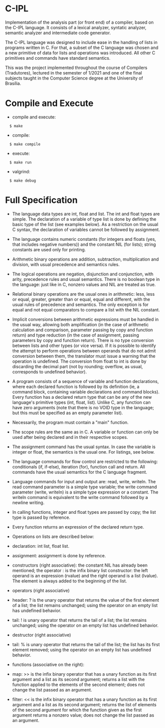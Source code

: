 # C-IPL
Implementation of the analysis part (or front end) of a compiler, based on the C-IPL language. It consists of a lexical analyzer, syntatic analyzer, semantic analyzer and intermediate code generator.

The C-IPL language was designed to include ease in the handling of lists in programs written in C. For that, a subset of the C language was chosen and a new primitive of data for lists and operations was introduced. All other C primitives and commands have standard semantics. 

This was the project implemented throughout the course of Compilers (Tradutores), lectured in the semester of 1/2021 and one of the final subjects taught in the Computer Science degree at the University of Brasília.

# Compile and Execute
- compile and execute:
```
  $ make
```
- compile:
```
  $ make compile
```
- execute:
```
  $ make run
```
- valgrind:
```
  $ make debug
```
# Full Specification

- The language data types are int, float and list. The int and float types are simple. The declaration of a variable of type list is done by defining the basic type of the list (see examples below). As a restriction on the usual C syntax, the declaration of variables cannot be followed by assignment.

- The language contains numeric constants (for integers and floats (yes, that includes negative numbers)) and the constant NIL (for lists); string constants are used only for printing.

- Arithmetic binary operations are addition, subtraction, multiplication and division, with usual precedence and semantics rules.

- The logical operations are negation, disjunction and conjunction, with arity, precedence rules and usual semantics. There is no boolean type in the language: just like in C, nonzero values ​​and NIL are treated as true.

- Relational binary operations are the usual ones in arithmetic: less, less or equal, greater, greater than or equal, equal and different, with the usual rules of precedence and semantics. The only exception is for equal and not equal comparators to compare a list with the NIL constant. 

- Implicit conversions between arithmetic expressions must be handled in the usual way, allowing both amplification (in the case of arithmetic calculation and comparison, parameter passing by copy and function return) and type reduction (in the case of assignment, passing parameters by copy and function return). There is no type conversion between lists and other types (or vice versa). If it is possible to identify the attempt to perform operations between operands that do not admit conversion between them, the translator must issue a warning that the operation is undefined. The conversion from float to int is done by discarding the decimal part (not by rounding; overflow, as usual, corresponds to undefined behavior).

- A program consists of a sequence of variable and function declarations, where each declared function is followed by its definition (ie, a command block, containing variable declarations and command blocks). Every function has a declared return type that can be any of the new language's primitive types (int, float, list). Unlike C, any function can have zero arguments (note that there is no VOID type in the language; but this must be specified as an empty parameter list).

- Necessarily, the program must contain a "main" function.

- The scope rules are the same as in C. A variable or function can only be used after being declared and in their respective scopes.

- The assignment command has the usual syntax. In case the variable is integer or float, the semantics is the usual one. For listings, see below.

- The language commands for flow control are restricted to the following: conditionals (if, if-else), iteration (for), function call and return. All commands have the usual semantics for the C language fragment.

- Language commands for input and output are: read, write, writeln. The read command parameter is a simple type variable; the write command parameter (write, writeln) is a simple type expression or a constant. The writeln command is equivalent to the write command followed by a newline writing. 

- In calling functions, integer and float types are passed by copy; the list type is passed by reference.

- Every function returns an expression of the declared return type.

- Operations on lists are described below:

- declaration: int list, float list.

- assignment: assignment is done by reference.
- constructors (right associative): the constant NIL has already been mentioned; the operator : is the infix binary list constructor: the left operand is an expression (rvalue) and the right operand is a list (lvalue). The element is always added to the beginning of the list.

- operators (right associative)

- header: ? is the unary operator that returns the value of the first element of a list; the list remains unchanged; using the operator on an empty list has undefined behavior.

- tail: ! is unary operator that returns the tail of a list; the list remains unchanged; using the operator on an empty list has undefined behavior.

- destructor (right associative)

- tail: % is unary operator that returns the tail of the list; the list has its first element removed; using the operator on an empty list has undefined behavior.

- functions (associative on the right):

- map: >> is the infix binary operator that has a unary function as its first argument and a list as its second argument; returns a list with the function applied to the elements of the second element; does not change the list passed as an argument.

- filter: << is the infix binary operator that has a unary function as its first argument and a list as its second argument; returns the list of elements of the second argument for which the function given as the first argument returns a nonzero value; does not change the list passed as an argument. 
